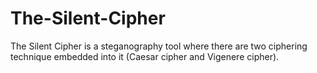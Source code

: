 # The-Silent-Cipher
The Silent Cipher is a steganography tool where there are two ciphering technique embedded into it (Caesar cipher and Vigenere cipher).
